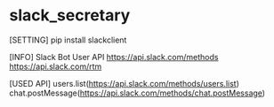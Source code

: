 # slack_secretary
[SETTING]
pip install slackclient

[INFO]
Slack Bot User API
https://api.slack.com/methods
https://api.slack.com/rtm

[USED API]
users.list(https://api.slack.com/methods/users.list)
chat.postMessage(https://api.slack.com/methods/chat.postMessage)
